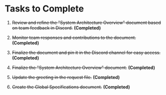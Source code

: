 # Tasks to Complete

1. ~~Review and refine the "System Architecture Overview" document based on team feedback in Discord.~~ **(Completed)**
2. ~~Monitor team responses and contributions to the document.~~ **(Completed)**
3. ~~Finalize the document and pin it in the Discord channel for easy access.~~ **(Completed)**

4. ~~Finalize the "System Architecture Overview" document.~~ **(Completed)**
5. ~~Update the greeting in the request file.~~ **(Completed)**
6. ~~Create the Global Specifications document.~~ **(Completed)**

